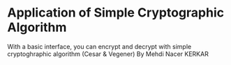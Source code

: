 # Application of Simple Cryptographic Algorithm

With a basic interface, you can encrypt and decrypt with simple cryptoghraphic algorithm (Cesar & Vegener)
By Mehdi Nacer KERKAR
